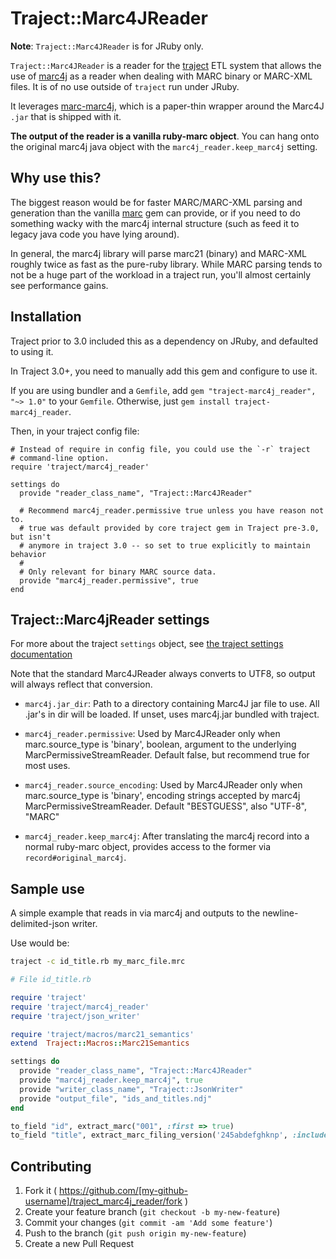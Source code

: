 # Traject::Marc4JReader

**Note**: `Traject::Marc4JReader` is for JRuby only.

`Traject::Marc4JReader` is a reader for the [traject](https://github.com/traject-project/traject) ETL system
that allows the use of [marc4j](https://github.com/marc4j/marc4j) as a reader when dealing with MARC
binary or MARC-XML files. It is of no use outside of `traject` run under JRuby.

It leverages [marc-marc4j](https://github.com/billdueber/ruby-marc-marc4j), which is a paper-thin wrapper around
the Marc4J `.jar` that is shipped with it.

**The output of the reader is a vanilla ruby-marc object**. You can hang onto the
original marc4j java object with the `marc4j_reader.keep_marc4j` setting.


## Why use this?


The biggest reason would be for faster MARC/MARC-XML parsing and generation than the vanilla
[marc](https://github.com/ruby-marc/ruby-marc) gem can provide, or if you need to do something wacky with the marc4j
internal structure (such as feed it to legacy java code you have lying around).

In general, the marc4j library will parse marc21 (binary) and MARC-XML roughly twice
as fast as the pure-ruby library. While MARC parsing tends to not be a huge part
of the workload in a traject run, you'll almost certainly see performance gains.

## Installation

Traject prior to 3.0 included this as a dependency on JRuby, and defaulted to using it.

In Traject 3.0+, you need to manually add this gem and configure to use it.

If you are using bundler and a `Gemfile`, add `gem "traject-marc4j_reader", "~> 1.0"` to your `Gemfile`. Otherwise, just `gem install traject-marc4j_reader`.

Then, in your traject config file:

    # Instead of require in config file, you could use the `-r` traject
    # command-line option.
    require 'traject/marc4j_reader'

    settings do
      provide "reader_class_name", "Traject::Marc4JReader"

      # Recommend marc4j_reader.permissive true unless you have reason not to.
      # true was default provided by core traject gem in Traject pre-3.0, but isn't
      # anymore in traject 3.0 -- so set to true explicitly to maintain behavior
      #
      # Only relevant for binary MARC source data.
      provide "marc4j_reader.permissive", true
    end

## Traject::Marc4jReader settings

For more about the traject `settings` object, see [the traject settings documentation](https://github.com/traject-project/traject/blob/master/doc/settings.md)


Note that the standard Marc4JReader always converts to UTF8,
so output will always reflect that conversion.

* `marc4j.jar_dir`:   Path to a directory containing Marc4J jar file to use. All .jar's in dir will
                      be loaded. If unset, uses marc4j.jar bundled with traject.

* `marc4j_reader.permissive`: Used by Marc4JReader only when marc.source_type is 'binary', boolean, argument to the underlying MarcPermissiveStreamReader. Default false, but recommend true for most uses.

* `marc4j_reader.source_encoding`: Used by Marc4JReader only when marc.source_type is 'binary', encoding strings accepted
  by marc4j MarcPermissiveStreamReader. Default "BESTGUESS", also "UTF-8", "MARC"

* `marc4j_reader.keep_marc4j`: After translating the marc4j record into a normal ruby-marc object,
provides access to the former via `record#original_marc4j`.


## Sample use

A simple example that reads in via marc4j and outputs to the newline-delimited-json writer.

Use would be:

```bash
traject -c id_title.rb my_marc_file.mrc
```

```ruby
# File id_title.rb

require 'traject'
require 'traject/marc4j_reader'
require 'traject/json_writer'

require 'traject/macros/marc21_semantics'
extend  Traject::Macros::Marc21Semantics

settings do
  provide "reader_class_name", "Traject::Marc4JReader"
  provide "marc4j_reader.keep_marc4j", true
  provide "writer_class_name", "Traject::JsonWriter"
  provide "output_file", "ids_and_titles.ndj"
end

to_field "id", extract_marc("001", :first => true)
to_field "title", extract_marc_filing_version('245abdefghknp', :include_original => true)

```


## Contributing

1. Fork it ( https://github.com/[my-github-username]/traject_marc4j_reader/fork )
2. Create your feature branch (`git checkout -b my-new-feature`)
3. Commit your changes (`git commit -am 'Add some feature'`)
4. Push to the branch (`git push origin my-new-feature`)
5. Create a new Pull Request
